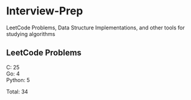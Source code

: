 # Interview-Prep
LeetCode Problems, Data Structure Implementations, and other tools for studying algorithms

## LeetCode Problems
C:      25<br/>
Go:     4<br/>
Python: 5<br/>

Total:  34
